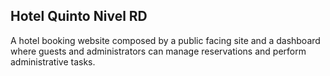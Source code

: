 ## Hotel Quinto Nivel RD

A hotel booking website composed by a public facing site and a dashboard where guests and administrators can manage reservations and perform
administrative tasks.
